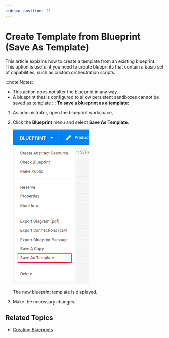 ```yaml
---
sidebar_position: 21
---
```


# Create Template from Blueprint (Save As Template)

This article explains how to create a template from an existing blueprint. This option is useful if you need to create blueprints that contain a basic set of capabilities, such as custom orchestration scripts.

:::note Notes:
- This action does not alter the blueprint in any way.
- A blueprint that is configured to allow persistent sandboxes cannot be saved as template
:::
**To save a blueprint as a template:**

1. As administrator, open the blueprint workspace,
2. Click the **Blueprint** menu and select **Save As Template**.
    
    ![](/Images/CloudShell-Portal/Lab-Management/Environments/BlueprintSaveAsTemplate.png)
    
    The new blueprint template is displayed.
    
3. Make the necessary changes.

## Related Topics

- [Creating Blueprints](https://help.quali.com/Online%20Help/0.0/Portal/Content/CSP/LAB-MNG/Blprnt-Crt.htm)